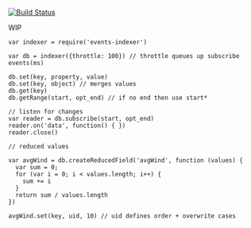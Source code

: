 [![Build Status](https://secure.travis-ci.org/tonistiigi/events-indexer.png)](http://travis-ci.org/tonistiigi/events-indexer)

WIP

```
var indexer = require('events-indexer')

var db = indexer({throttle: 100}) // throttle queues up subscribe events(ms)

db.set(key, property, value)
db.set(key, object) // merges values
db.get(key)
db.getRange(start, opt_end) // if no end then use start*

// listen for changes
var reader = db.subscribe(start, opt_end)
reader.on('data', function() { })
reader.close()

// reduced values

var avgWind = db.createReducedField('avgWind', function (values) {
  var sum = 0;
  for (var i = 0; i < values.length; i++) {
    sum += i
  }
  return sum / values.length
})

avgWind.set(key, uid, 10) // uid defines order + overwrite cases
````